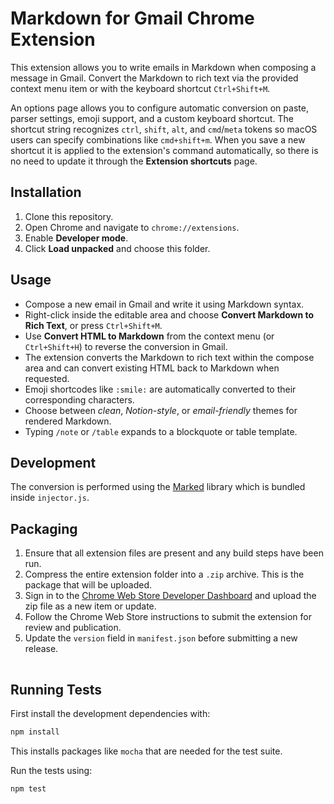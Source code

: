 # Markdown for Gmail Chrome Extension

This extension allows you to write emails in Markdown when composing a message in Gmail. Convert the Markdown to rich text via the provided context menu item or with the keyboard shortcut `Ctrl+Shift+M`.

An options page allows you to configure automatic conversion on paste, parser settings, emoji support, and a custom keyboard shortcut. The shortcut string recognizes `ctrl`, `shift`, `alt`, and `cmd`/`meta` tokens so macOS users can specify combinations like `cmd+shift+m`. When you save a new shortcut it is applied to the extension's command automatically, so there is no need to update it through the **Extension shortcuts** page.

## Installation
1. Clone this repository.
2. Open Chrome and navigate to `chrome://extensions`.
3. Enable **Developer mode**.
4. Click **Load unpacked** and choose this folder.

## Usage
- Compose a new email in Gmail and write it using Markdown syntax.
- Right-click inside the editable area and choose **Convert Markdown to Rich Text**, or press `Ctrl+Shift+M`.
- Use **Convert HTML to Markdown** from the context menu (or `Ctrl+Shift+H`) to reverse the conversion in Gmail.
- The extension converts the Markdown to rich text within the compose area and can convert existing HTML back to Markdown when requested.
- Emoji shortcodes like `:smile:` are automatically converted to their corresponding characters.
- Choose between *clean*, *Notion-style*, or *email-friendly* themes for rendered Markdown.
- Typing `/note` or `/table` expands to a blockquote or table template.

## Development
The conversion is performed using the [Marked](https://github.com/markedjs/marked) library which is bundled inside `injector.js`.

## Packaging
1. Ensure that all extension files are present and any build steps have been run.
2. Compress the entire extension folder into a `.zip` archive. This is the package that will be uploaded.
3. Sign in to the [Chrome Web Store Developer Dashboard](https://chrome.google.com/webstore/devconsole) and upload the zip file as a new item or update.
4. Follow the Chrome Web Store instructions to submit the extension for review and publication.
5. Update the `version` field in `manifest.json` before submitting a new release.

![Gmail Markdown conversion example](data:image/png;base64,iVBORw0KGgoAAAANSUhEUgAAAAEAAAABCAQAAAC1HAwCAAAAC0lEQVR42mP8/x8AAwMB/6XdvFUAAAAASUVORK5CYII=)
## Running Tests
First install the development dependencies with:
```bash
npm install
```
This installs packages like `mocha` that are needed for the test suite.

Run the tests using:
```bash
npm test
```

![Gmail Markdown conversion example](data:image/png;base64,iVBORw0KGgoAAAANSUhEUgAAAAEAAAABCAQAAAC1HAwCAAAAC0lEQVR42mP8/x8AAwMB/6XdvFUAAAAASUVORK5CYII=)

